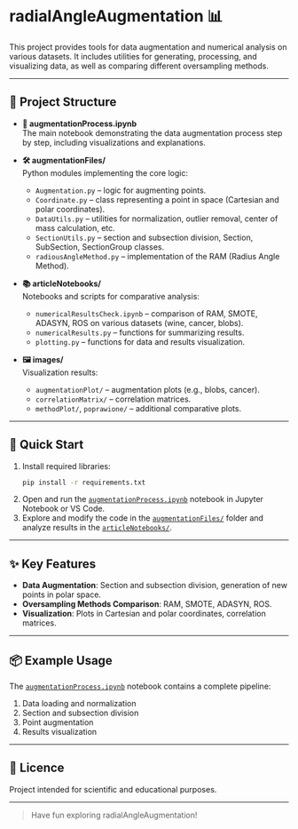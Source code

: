 # radialAngleAugmentation 📊

This project provides tools for data augmentation and numerical analysis on various datasets. It includes utilities for generating, processing, and visualizing data, as well as comparing different oversampling methods. 

---

## 📁 Project Structure

- **📓 augmentationProcess.ipynb**  
  The main notebook demonstrating the data augmentation process step by step, including visualizations and explanations. 

- **🛠 augmentationFiles/**  
  Python modules implementing the core logic:
  - `Augmentation.py` – logic for augmenting points. 
  - `Coordinate.py` – class representing a point in space (Cartesian and polar coordinates). 
  - `DataUtils.py` – utilities for normalization, outlier removal, center of mass calculation, etc. 
  - `SectionUtils.py` – section and subsection division, Section, SubSection, SectionGroup classes. 
  - `radiousAngleMethod.py` – implementation of the RAM (Radius Angle Method). 
- **📚 articleNotebooks/**  
  Notebooks and scripts for comparative analysis:
  - `numericalResultsCheck.ipynb` – comparison of RAM, SMOTE, ADASYN, ROS on various datasets (wine, cancer, blobs). 
  - `numericalResults.py` – functions for summarizing results. 
  - `plotting.py` – functions for data and results visualization. 

- **🖼 images/**  
  Visualization results:
  - `augmentationPlot/` – augmentation plots (e.g., blobs, cancer). 
  - `correlationMatrix/` – correlation matrices. 
  - `methodPlot/`, `poprawione/` – additional comparative plots. 

---

## 🚀 Quick Start

1. Install required libraries:  
    ```sh
    pip install -r requirements.txt
    ```  
2. Open and run the [`augmentationProcess.ipynb`](augmentationProcess.ipynb) notebook in Jupyter Notebook or VS Code.   
3. Explore and modify the code in the [`augmentationFiles/`](augmentationFiles/) folder and analyze results in the [`articleNotebooks/`](articleNotebooks/). 

---

## ✨ Key Features

- **Data Augmentation**: Section and subsection division, generation of new points in polar space.   
- **Oversampling Methods Comparison**: RAM, SMOTE, ADASYN, ROS. 
- **Visualization**: Plots in Cartesian and polar coordinates, correlation matrices. 

---

## 📦 Example Usage

The [`augmentationProcess.ipynb`](augmentationProcess.ipynb) notebook contains a complete pipeline:  
1. Data loading and normalization  
2. Section and subsection division  
3. Point augmentation  
4. Results visualization 

---

## 📝 Licence

Project intended for scientific and educational purposes. 

---

> Have fun exploring radialAngleAugmentation! 
